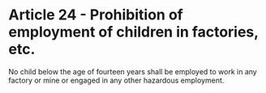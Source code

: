 # Article 24 - Prohibition of employment of children in factories, etc.

No child below the age of fourteen years shall be employed to work in any factory or mine or engaged in any other hazardous employment.
